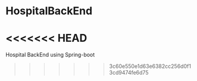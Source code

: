 # HospitalBackEnd
<<<<<<< HEAD
=======
Hospital BackEnd using Spring-boot
>>>>>>> 3c60e550e1d63e6382cc256d0f13cd9474fe6d75
